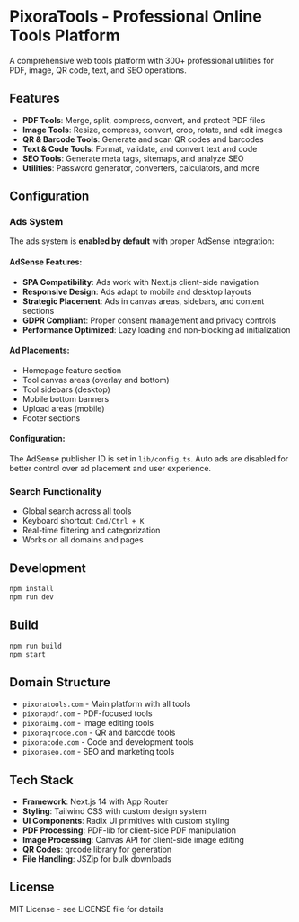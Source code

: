 # PixoraTools - Professional Online Tools Platform

A comprehensive web tools platform with 300+ professional utilities for PDF, image, QR code, text, and SEO operations.

## Features

- **PDF Tools**: Merge, split, compress, convert, and protect PDF files
- **Image Tools**: Resize, compress, convert, crop, rotate, and edit images
- **QR & Barcode Tools**: Generate and scan QR codes and barcodes
- **Text & Code Tools**: Format, validate, and convert text and code
- **SEO Tools**: Generate meta tags, sitemaps, and analyze SEO
- **Utilities**: Password generator, converters, calculators, and more

## Configuration

### Ads System

The ads system is **enabled by default** with proper AdSense integration:

#### AdSense Features:
- **SPA Compatibility**: Ads work with Next.js client-side navigation
- **Responsive Design**: Ads adapt to mobile and desktop layouts
- **Strategic Placement**: Ads in canvas areas, sidebars, and content sections
- **GDPR Compliant**: Proper consent management and privacy controls
- **Performance Optimized**: Lazy loading and non-blocking ad initialization

#### Ad Placements:
- Homepage feature section
- Tool canvas areas (overlay and bottom)
- Tool sidebars (desktop)
- Mobile bottom banners
- Upload areas (mobile)
- Footer sections

#### Configuration:
The AdSense publisher ID is set in `lib/config.ts`. Auto ads are disabled for better control over ad placement and user experience.

### Search Functionality

- Global search across all tools
- Keyboard shortcut: `Cmd/Ctrl + K`
- Real-time filtering and categorization
- Works on all domains and pages

## Development

```bash
npm install
npm run dev
```

## Build

```bash
npm run build
npm start
```

## Domain Structure

- `pixoratools.com` - Main platform with all tools
- `pixorapdf.com` - PDF-focused tools
- `pixoraimg.com` - Image editing tools  
- `pixoraqrcode.com` - QR and barcode tools
- `pixoracode.com` - Code and development tools
- `pixoraseo.com` - SEO and marketing tools

## Tech Stack

- **Framework**: Next.js 14 with App Router
- **Styling**: Tailwind CSS with custom design system
- **UI Components**: Radix UI primitives with custom styling
- **PDF Processing**: PDF-lib for client-side PDF manipulation
- **Image Processing**: Canvas API for client-side image editing
- **QR Codes**: qrcode library for generation
- **File Handling**: JSZip for bulk downloads

## License

MIT License - see LICENSE file for details